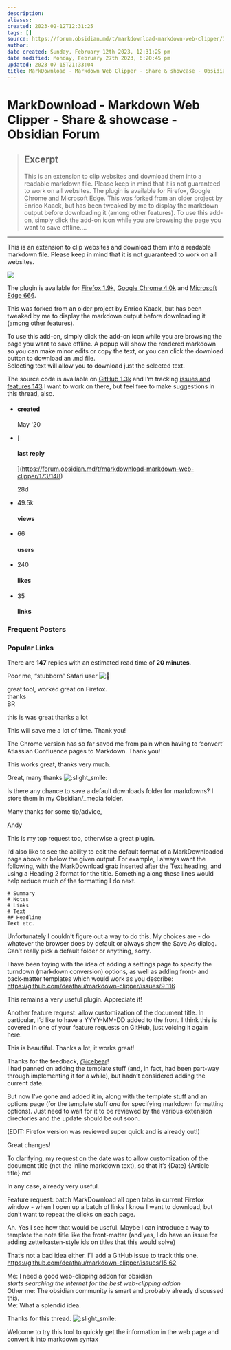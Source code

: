 ```yaml
---
description:
aliases: 
created: 2023-02-12T12:31:25
tags: []
source: https://forum.obsidian.md/t/markdownload-markdown-web-clipper/173
author: 
date created: Sunday, February 12th 2023, 12:31:25 pm
date modified: Monday, February 27th 2023, 6:20:45 pm
updated: 2023-07-15T21:33:04
title: MarkDownload - Markdown Web Clipper - Share & showcase - Obsidian Forum
---
```


# MarkDownload - Markdown Web Clipper - Share & showcase - Obsidian Forum

> ## Excerpt
> This is an extension to clip websites and download them into a readable markdown file. Please keep in mind that it is not guaranteed to work on all websites.     The plugin is available for Firefox, Google Chrome and Microsoft Edge.  This was forked from an older project by Enrico Kaack, but has been tweaked by me to display the markdown output before downloading it (among other features).  To use this add-on, simply click the add-on icon while you are browsing the page you want to save offline....

---
This is an extension to clip websites and download them into a readable markdown file. Please keep in mind that it is not guaranteed to work on all websites.

[![](https://forum.obsidian.md/uploads/default/optimized/1X/5ea1a620f457864e5d0adc88529c0ef855303fce_2_690x431.jpeg)](https://forum.obsidian.md/uploads/default/original/1X/5ea1a620f457864e5d0adc88529c0ef855303fce.jpeg)

The plugin is available for [Firefox 1.9k](https://addons.mozilla.org/en-GB/firefox/addon/markdownload/), [Google Chrome 4.0k](https://chrome.google.com/webstore/detail/markdownload-markdown-web/pcmpcfapbekmbjjkdalcgopdkipoggdi) and [Microsoft Edge 666](https://microsoftedge.microsoft.com/addons/detail/hajanaajapkhaabfcofdjgjnlgkdkknm).

This was forked from an older project by Enrico Kaack, but has been tweaked by me to display the markdown output before downloading it (among other features).

To use this add-on, simply click the add-on icon while you are browsing the page you want to save offline. A popup will show the rendered markdown so you can make minor edits or copy the text, or you can click the download button to download an .md file.  
Selecting text will allow you to download just the selected text.

The source code is available on [GitHub 1.3k](https://github.com/deathau/markdownload) and I’m tracking [issues and features 143](https://github.com/deathau/markdownload/issues) I want to work on there, but feel free to make suggestions in this thread, also.

-   #### created
    
    May '20
    
-   [
    
    #### last reply
    
    ](https://forum.obsidian.md/t/markdownload-markdown-web-clipper/173/148)
    
    [](https://forum.obsidian.md/t/markdownload-markdown-web-clipper/173/148)28d
    
-   49.5k
    
    #### views
    
-   66
    
    #### users
    
-   240
    
    #### likes
    
-   35
    
    #### links
    

### Frequent Posters

### Popular Links

There are **147** replies with an estimated read time of **20 minutes**.

Poor me, “stubborn” Safari user ![:rofl:](https://forum.obsidian.md/images/emoji/apple/rofl.png?v=9 ":rofl:")

great tool, worked great on Firefox.  
thanks  
BR

this is was great thanks a lot

This will save me a lot of time. Thank you!

The Chrome version has so far saved me from pain when having to ‘convert’ Atlassian Confluence pages to Markdown. Thank you!

This works great, thanks very much.

Great, many thanks ![:slight_smile:](https://forum.obsidian.md/images/emoji/apple/slight_smile.png?v=9 ":slight_smile:")

Is there any chance to save a default downloads folder for markdowns? I store them in my Obsidian/\_media folder.

Many thanks for some tip/advice,

Andy

This is my top request too, otherwise a great plugin.

I’d also like to see the ability to edit the default format of a MarkDownloaded page above or below the given output. For example, I always want the following, with the MarkDownload grab inserted after the Text heading, and using a Heading 2 format for the title. Something along these lines would help reduce much of the formatting I do next.

```
# Summary
# Notes
# Links
# Text
## Headline
Text etc.
```

Unfortunately I couldn’t figure out a way to do this. My choices are - do whatever the browser does by default or always show the Save As dialog. Can’t really pick a default folder or anything, sorry.

I have been toying with the idea of adding a settings page to specify the turndown (markdown conversion) options, as well as adding front- and back-matter templates which would work as you describe: [https://github.com/deathau/markdown-clipper/issues/9 116](https://github.com/deathau/markdown-clipper/issues/9)

This remains a very useful plugin. Appreciate it!

Another feature request: allow customization of the document title. In particular, I’d like to have a YYYY-MM-DD added to the front. I think this is covered in one of your feature requests on GitHub, just voicing it again here.

This is beautiful. Thanks a lot, it works great!

Thanks for the feedback, [@icebear](https://forum.obsidian.md/u/icebear)!  
I had panned on adding the template stuff (and, in fact, had been part-way through implementing it for a while), but hadn’t considered adding the current date.

But now I’ve gone and added it in, along with the template stuff and an options page (for the template stuff _and_ for specifying markdown formatting options). Just need to wait for it to be reviewed by the various extension directories and the update should be out soon.

(EDIT: Firefox version was reviewed super quick and is already out!)

Great changes!

To clarifying, my request on the date was to allow customization of the document title (not the inline markdown text), so that it’s {Date} {Article title}.md

In any case, already very useful.

Feature request: batch MarkDownload all open tabs in current Firefox window - when I open up a batch of links I know I want to download, but don’t want to repeat the clicks on each page.

Ah. Yes I see how that would be useful. Maybe I can introduce a way to template the note title like the front-matter (and yes, I do have an issue for adding zettelkasten-style ids on titles that this would solve)

That’s not a bad idea either. I’ll add a GitHub issue to track this one. [https://github.com/deathau/markdown-clipper/issues/15 62](https://github.com/deathau/markdown-clipper/issues/15)

Me: I need a good web-clipping addon for obsidian  
_starts searching the internet for the best web-clipping addon_  
Other me: The obsidian community is smart and probably already discussed this.  
Me: What a splendid idea.

Thanks for this thread. ![:slight_smile:](https://forum.obsidian.md/images/emoji/apple/slight_smile.png?v=9 ":slight_smile:")

Welcome to try this tool to quickly get the information in the web page and convert it into markdown syntax
